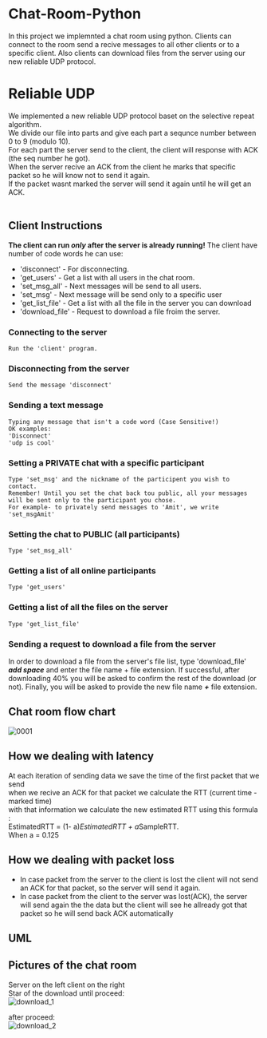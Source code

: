 # Chat-Room-Python

In this project we implemnted a chat room using python.
Clients can connect to the room send a recive messages to all other clients or to a specific client.
Also clients can download files from the server using our new reliable UDP protocol.

# Reliable UDP
We implemented a new reliable UDP protocol baset on the selective repeat algorithm.</br>
We divide our file into parts and give each part a sequnce number between 0 to 9 (modulo 10).</br>
For each part the server send to the client, the client will response with ACK (the seq number he got).</br>
When the server recive an ACK from the client he marks that specific packet so he will know not to send it again.</br>
If the packet wasnt marked the server will send it again until he will get an ACK.</br></br>



## Client Instructions

**The client can run *only* after the server is already running!**
The client have number of code words he can use:</br>
* 'disconnect' - For disconnecting.
* 'get_users' - Get a list with all users in the chat room.
* 'set_msg_all' - Next messages will be send to all users.
* 'set_msg' - Next message will be send only to a specific user
* 'get_list_file' - Get a list with all the file in the server you can download
* 'download_file' - Request to download a file froim the server.

### Connecting to the server

    Run the 'client' program.

### Disconnecting from the server

    Send the message 'disconnect'

### Sending a text message

    Typing any message that isn't a code word (Case Sensitive!)
    OK examples:
    'Disconnect'
    'udp is cool'


### Setting a PRIVATE chat with a specific participant

[//]: # (    Once you've pressed ENTER all your outgoing messages will be sent only to the participant you chose. )

    Type 'set_msg' and the nickname of the participent you wish to contact.
    Remember! Until you set the chat back tou public, all your messages will be sent only to the participant you chose.
    For example- to privately send messages to 'Amit', we write 'set_msgAmit'

### Setting the chat to PUBLIC (all participants)

    Type 'set_msg_all'

### Getting a list of all online participants

    Type 'get_users'

### Getting a list of all the files on the server

    Type 'get_list_file'

### Sending a request to download a file from the server

In order to download a file from the server's file list, type 'download_file' ***add space*** and enter the file name +
file extension.
If successful, after downloading 40% you will be asked to confirm the rest of the download (or not).
Finally, you will be asked to provide the new file name ***+*** file extension.

## Chat room flow chart

![0001](https://user-images.githubusercontent.com/92520981/156567692-102af44b-932c-4289-8626-7fbf7631fe46.jpg)

## How we dealing with latency
At each iteration of sending data we save the time of the first packet that we send </br>
when we recive an ACK for that packet we calculate the RTT (current time - marked time)</br>
with that information we calculate the new estimated RTT using this formula :</br>
EstimatedRTT = (1- a)*EstimatedRTT + a*SampleRTT. </br>
When a = 0.125

## How we dealing with packet loss
* In case packet from the server to the client is lost the client will not send an ACK for that packet, so the server will send it again.</br>
* In case packet from the client to the server was lost(ACK), the server will send again the the data but the client will see he allready got that packet so he will send back ACK automatically 

## UML

## Pictures of the chat room
Server on the left client on the right </br>
Star of the download until proceed:</br>
![download_1](https://user-images.githubusercontent.com/92520981/156574442-f693c998-cac6-42e8-a929-7e2332f9071b.PNG)

after proceed:</br>
![download_2](https://user-images.githubusercontent.com/92520981/156574539-80c938ec-51d4-41be-8b57-6da98b327b03.PNG)


